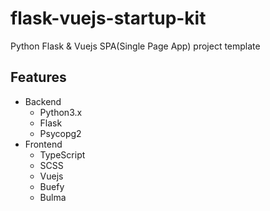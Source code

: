 # flask-vuejs-startup-kit
Python Flask &amp; Vuejs SPA(Single Page App) project template

## Features
- Backend
    - Python3.x
    - Flask
    - Psycopg2
- Frontend
    - TypeScript
    - SCSS
    - Vuejs
    - Buefy
    - Bulma
